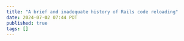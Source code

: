 ```yaml
---
title: "A brief and inadequate history of Rails code reloading"
date: 2024-07-02 07:44 PDT
published: true
tags: []
---
```




<blockquote markdown="1">



</blockquote>
